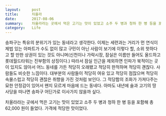 ```yaml
---
layout:     post
title:      차올라
date:       2017-08-06
summary:    차올라라는 곳에서 먹은 고기는 맛이 있었고 소주 두 병과 청하 한 병 등을 포함해 총 62,000원이 들었다. 가격에 적당한 맛이었다.
category:   Life
---
```


송파구는 특유의 분위기가 있는 동네라고 생각한다.
이제는 세련과는 거리가 먼 연식이 제법 있는 아파트가 수도 없이 많고 구민이 아닌 사람이 보기에 이렇다 할, 소위 핫하다고 할 만한 상권이 있는 것도 아니며(신천이나 가락시장, 잠실은 이름만 들어도 올드하고 롯데월드타워는 진부함의 상징이다.) 따라서 잠실 인근을 제외하면 인파가 북적이는 곳이 있지도 않아서 어느 동네를 가든 적당히 오래됐고 적당히 한적하며 적당히 괜찮다.
사람들도 비슷한 느낌이다.
대부분의 사람들이 적당히 여유 있고 적당히 점잖으며 적당히 속물스럽고 적당히 괜찮은 취향을 가진 것처럼 보인다.
그 적당함의 조화가 가져다주는 묘한 안정감이 있어서 왠지 모르게 마음에 드는 동네다.
아마도 내년에 술과 고기의 땅 사당을 떠나면 송파구 어딘가로 이사가지 않을까 싶다.

차올라라는 곳에서 먹은 고기는 맛이 있었고 소주 두 병과 청하 한 병 등을 포함해 총 62,000 원이 들었다.
가격에 적당한 맛이었다.
